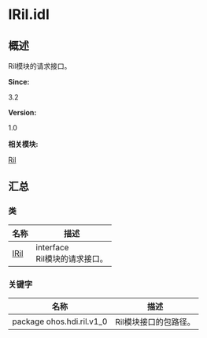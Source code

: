 # IRil.idl


## 概述

Ril模块的请求接口。

**Since:**

3.2

**Version:**

1.0

**相关模块:**

[Ril](_ril.md)


## 汇总


### 类

  | 名称 | 描述 | 
| -------- | -------- |
| [IRil](interface_i_ril.md) | interface<br/>Ril模块的请求接口。 | 


### 关键字

  | 名称 | 描述 | 
| -------- | -------- |
| package&nbsp;ohos.hdi.ril.v1_0 | Ril模块接口的包路径。 | 
